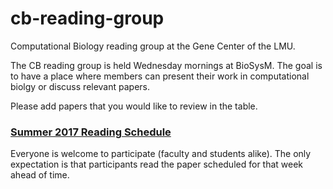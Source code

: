 # cb-reading-group
Computational Biology reading group at the Gene Center of the LMU.

The CB reading group is held Wednesday mornings at BioSysM. The goal is to have a place where members can present their work in computational biolgy or discuss relevant papers.

Please add papers that you would like to review in the table.

### [Summer 2017 Reading Schedule](https://github.com/canzarlab/cb-reading-group/wiki/Summer-2017-Reading-Schedule)

Everyone is welcome to participate (faculty and students alike).  The only expectation is that participants read the paper scheduled for that week ahead of time.
